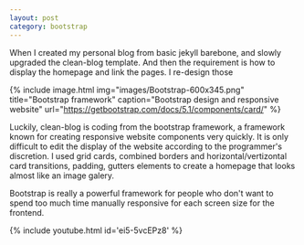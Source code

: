 ```yaml
---
layout: post
category: bootstrap
---
```


When I created my personal blog from basic jekyll barebone, and slowly upgraded the clean-blog template. And then the requirement is how to display the homepage and link the pages. I re-design those

{% include image.html
            img="images/Bootstrap-600x345.png"
            title="Bootstrap framework"
            caption="Bootstrap design and responsive website" 
            url="https://getbootstrap.com/docs/5.1/components/card/" %}

Luckily, clean-blog is coding from the bootstrap framework, a framework known for creating responsive website components very quickly. It is only difficult to edit the display of the website according to the programmer's discretion. I used grid cards, combined borders and horizontal/vertizontal card transitions, padding, gutters elements to create a homepage that looks almost like an image galery.

Bootstrap is really a powerful framework for people who don't want to spend too much time manually responsive for each screen size for the frontend.

{% include youtube.html id='ei5-5vcEPz8' %}


